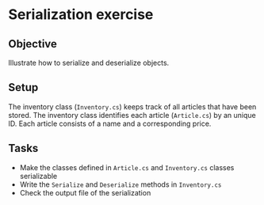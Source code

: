 # Serialization exercise

## Objective

Illustrate how to serialize and deserialize objects.

## Setup

The inventory class (``Inventory.cs``) keeps track of all articles that have been stored.
The inventory class identifies each article (``Article.cs``) by an unique ID.
Each article consists of a name and a corresponding price.

## Tasks

* Make the classes defined in ``Article.cs`` and ``Inventory.cs`` classes serializable
* Write the ``Serialize`` and ``Deserialize`` methods in ``Inventory.cs``
* Check the output file of the serialization